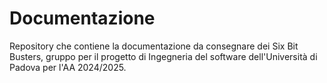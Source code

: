 # Documentazione
Repository che contiene la documentazione da consegnare dei Six Bit Busters, gruppo per il progetto di Ingegneria del software dell'Università di Padova per l'AA 2024/2025.
